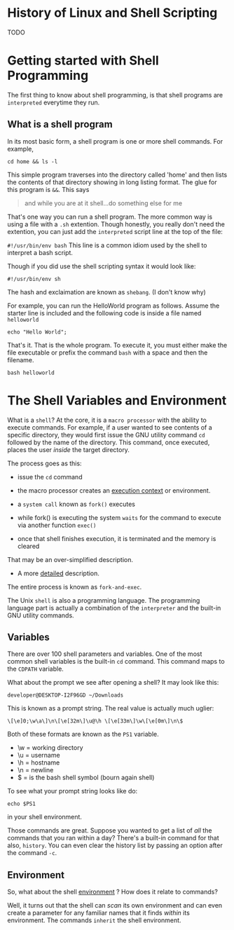 History of Linux and Shell Scripting
===
TODO




Getting started with Shell Programming
===
The first thing to know about shell programming, is that shell programs are `interpreted` everytime they run.

## What is a shell program

In its most basic form, a shell program is one or more shell commands.
For example, 


```
cd home && ls -l

```
This simple program traverses into the directory called 'home' and then lists the contents of that directory showing in long listing format.  The glue for this program is `&&`. This says 

> and while you are at it shell...do something else for me

That's one way you can run a shell program. The more common way is using a file with a `.sh` extention. Though honestly, you really don't need the extention, you can just add the `interpreted` script line at the top of the file: 

`#!/usr/bin/env bash`
This line is a common idiom used by the shell to interpret a bash script.

Though if you did use the shell scripting syntax it would look like:

`#!/usr/bin/env sh`

The hash and exclaimation are known as `shebang`. (I don't know why)

For example, you can run the HelloWorld program as follows. Assume the starter line is included and the following code is inside a file named
`helloworld`

```
echo "Hello World";

```
That's it. That is the whole program. To execute it, you must either make the file executable or prefix the command `bash` with a space and then the filename. 

`bash helloworld` 


The Shell Variables and Environment
===
What is a `shell`? At the core, it is a `macro processor` with the ability to execute commands. For example, if a user wanted to see contents of a specific directory, they would first issue the GNU utility command `cd` followed by the name of the directory. This command, once executed, places the user *inside* the target directory.

The process goes as this:
- issue the `cd` command
- the macro processor creates an [execution context]('https://www.gnu.org/software/bash/manual/html_node/Command-Execution-Environment.html')
or environment.


- a `system call` known as `fork()` executes

- while fork() is executing the system `waits` for the command to execute via another function `exec()`

- once that shell finishes execution, it is terminated and the memory is cleared

That may be an over-simplified description.

- A more [detailed]('https://www.gnu.org/software/bash/manual/html_node/Shell-Operation.html') description. 

The entire process is known as `fork-and-exec`.

The Unix `shell` is also a programming language. The programming language part is actually a combination of the `interpreter` and the built-in GNU utility commands.


## Variables
There are over 100 shell parameters and variables.
One of the most common shell variables is the built-in `cd` command.
This command maps to the `CDPATH` variable.

What about the prompt we see after opening a shell? It may look like this:

`developer@DESKTOP-I2F96GD ~/Downloads`

This is known as a prompt string. The real value is actually much uglier:

`\[\e]0;\w\a\]\n\[\e[32m\]\u@\h \[\e[33m\]\w\[\e[0m\]\n\$`

Both of these formats are known as the `PS1` variable.
-   \w = working directory
- \u = username
- \h = hostname
- \n = newline
- \$ = is the bash shell symbol (bourn again shell)

To see what your prompt string looks like do:
```
echo $PS1
```
in your shell environment.

Those commands are great. Suppose you wanted to get a list of *all* the commands that you ran within a day? There's a built-in command for that also, `history`.  You can even clear the history list by passing an option after the command `-c`. 

## Environment
So, what about the shell [environment]('https://www.gnu.org/software/bash/manual/html_node/Environment.html') ? How does it relate to commands?

Well, it turns out that the shell can *scan* its own environment and can even create a parameter for any familiar names that it finds *within* its environment. The commands `inherit` the shell environment.